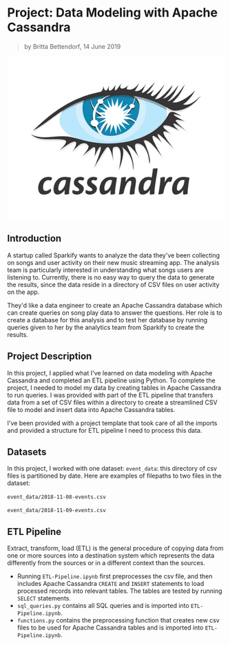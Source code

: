 
# Project: Data Modeling with Apache Cassandra

> by Britta Bettendorf, 14 June 2019

![](pics/cassandra.jpg)

## Introduction

A startup called Sparkify wants to analyze the data they've been collecting on songs and user activity on their new music streaming app. The analysis team is particularly interested in understanding what songs users are listening to. Currently, there is no easy way to query the data to generate the results, since the data reside in a directory of CSV files on user activity on the app.

They'd like a data engineer to create an Apache Cassandra database which can create queries on song play data to answer the questions. Her role is to create a database for this analysis and to test her database by running queries given to her by the analytics team from Sparkify to create the results.

## Project Description

In this project, I applied what I've learned on data modeling with Apache Cassandra and completed an ETL pipeline using Python. To complete the project, I needed to model my data by creating tables in Apache Cassandra to run queries. I was provided with part of the ETL pipeline that transfers data from a set of CSV files within a directory to create a streamlined CSV file to model and insert data into Apache Cassandra tables.

I've been provided with a project template that took care of all the imports and provided a structure for ETL pipeline I need to process this data.

## Datasets

In this project, I worked with one dataset: `event_data`: this directory of csv files is partitioned by date. Here are examples of filepaths to two files in the dataset:

`event_data/2018-11-08-events.csv`

`event_data/2018-11-09-events.csv`

## ETL Pipeline

Extract, transform, load (ETL) is the general procedure of copying data from one or more sources into a destination system which represents the data differently from the sources or in a different context than the sources.

- Running `ETL-Pipeline.ipynb` first preprocesses the csv file, and then includes Apache Cassandra `CREATE` and `INSERT` statements to load processed records into relevant tables. The tables are tested by running `SELECT` statements.
- `sql_queries.py` contains all SQL queries and is imported into `ETL-Pipeline.ipynb`.
- `functions.py` contains the preprocessing function that creates new csv files to be used for Apache Cassandra tables and is imported into `ETL-Pipeline.ipynb`.